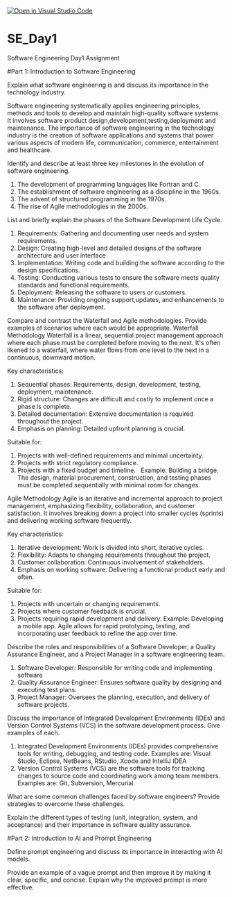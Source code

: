 [![Open in Visual Studio Code](https://classroom.github.com/assets/open-in-vscode-2e0aaae1b6195c2367325f4f02e2d04e9abb55f0b24a779b69b11b9e10269abc.svg)](https://classroom.github.com/online_ide?assignment_repo_id=15572152&assignment_repo_type=AssignmentRepo)
# SE_Day1
Software Engineering Day1 Assignment

#Part 1: Introduction to Software Engineering

Explain what software engineering is and discuss its importance in the technology industry.

Software engineering systematically applies engineering principles, methods and tools to develop and maintain high-quality software systems. 
It involves software product design,development,testing,deployment and maintenance. 
The importance of software engineering in the technology industry is the creation of software applications and systems that power various aspects of modern life, communication, commerce, entertainment and healthcare.

Identify and describe at least three key milestones in the evolution of software engineering.
1. The development of programming languages like Fortran and C.
2. The establishment of software engineering as a discipline in the 1960s.
3. The advent of structured programming in the 1970s.
4. The rise of Agile methodologies in the 2000s.

List and briefly explain the phases of the Software Development Life Cycle.
1. Requirements: Gathering and documenting user needs and system requirements.
2. Design: Creating high-level and detailed designs of the software architecture and user interface
3. Implementation: Writing code and building the software according to the design specifications.
4. Testing: Conducting various tests to ensure the software meets quality standards and functional requirements.
5. Deployment: Releasing the software to users or customers.
6. Maintenance: Providing ongoing support,updates, and enhancements to the software after deployment.

Compare and contrast the Waterfall and Agile methodologies. Provide examples of scenarios where each would be appropriate.
Waterfall Methodology
Waterfall is a linear, sequential project management approach where each phase must be completed before moving to the next.
It's often likened to a waterfall, where water flows from one level to the next in a continuous, downward motion.   

Key characteristics:

1. Sequential phases: Requirements, design, development, testing, deployment, maintenance.   
2. Rigid structure: Changes are difficult and costly to implement once a phase is complete.   
3. Detailed documentation: Extensive documentation is required throughout the project.   
4. Emphasis on planning: Detailed upfront planning is crucial.   

Suitable for:

1. Projects with well-defined requirements and minimal uncertainty.   
2. Projects with strict regulatory compliance.   
3. Projects with a fixed budget and timeline.   
Example: Building a bridge. The design, material procurement, construction, and testing phases must be completed sequentially with minimal room for changes.

Agile Methodology
Agile is an iterative and incremental approach to project management, emphasizing flexibility, collaboration, and customer satisfaction. It involves breaking down a project into smaller cycles (sprints) and delivering working software frequently.   

Key characteristics:

1. Iterative development: Work is divided into short, iterative cycles.   
2. Flexibility: Adapts to changing requirements throughout the project.   
3. Customer collaboration: Continuous involvement of stakeholders.   
4. Emphasis on working software: Delivering a functional product early and often.   

Suitable for:

1. Projects with uncertain or changing requirements.   
2. Projects where customer feedback is crucial.
3. Projects requiring rapid development and delivery.
Example: Developing a mobile app. Agile allows for rapid prototyping, testing, and incorporating user feedback to refine the app over time.   



Describe the roles and responsibilities of a Software Developer, a Quality Assurance Engineer, and a Project Manager in a software engineering team.
1. Software Developer: Responsible for writing code and implementing software
2. Quality Assurance Engineer: Ensures software quality by designing and executing test plans.
3. Project Manager: Oversees the planning, execution, and delivery of software projects.

Discuss the importance of Integrated Development Environments (IDEs) and Version Control Systems (VCS) in the software development process. Give examples of each.
1. Integrated Development Environments (IDEs) provides comprehensive tools for writing, debugging, and testing code. Examples are: Visual Studio, Eclipse, NetBeans, RStudio, Xcode and IntelliJ IDEA
2. Version Control Systems (VCS) are the software tools for tracking changes to source code and coordinating work among team members. Examples are: Git, Subversion, Mercurial

What are some common challenges faced by software engineers? Provide strategies to overcome these challenges.


Explain the different types of testing (unit, integration, system, and acceptance) and their importance in software quality assurance.


#Part 2: Introduction to AI and Prompt Engineering


Define prompt engineering and discuss its importance in interacting with AI models.


Provide an example of a vague prompt and then improve it by making it clear, specific, and concise. Explain why the improved prompt is more effective.
